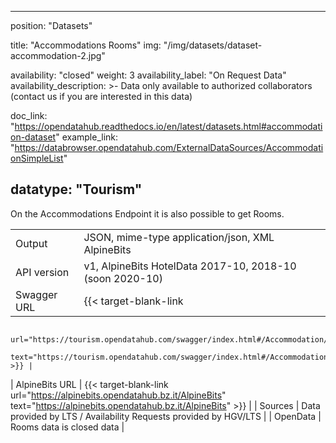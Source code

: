 

---
position: "Datasets"

title: "Accommodations Rooms"
img: "/img/datasets/dataset-accommodation-2.jpg"

availability: "closed"
weight: 3
availability_label: "On Request Data"
availability_description: >-
    Data only available to authorized collaborators
    (<a class="dataset-mailto">contact&nbsp;us</a>
    if you are interested in this data)

doc_link: "https://opendatahub.readthedocs.io/en/latest/datasets.html#accommodation-dataset"
example_link: "https://databrowser.opendatahub.com/ExternalDataSources/AccommodationSimpleList"

datatype: "Tourism"
---

On the Accommodations Endpoint it is also possible to get Rooms.


|                |                                                                                           |
| :------------- | ----------------------------------------------------------------------------------------- |
| Output         | JSON, mime-type application/json, XML AlpineBits                                          |
| API version    | v1, AlpineBits HotelData 2017-10, 2018-10 (soon 2020-10)                                  |
| Swagger URL    | {{< target-blank-link
                        url="https://tourism.opendatahub.com/swagger/index.html#/Accommodation/AccommodationRoomList"
                        text="https://tourism.opendatahub.com/swagger/index.html#/Accommodation/AccommodationRoomList" >}} |
| AlpineBits URL | {{< target-blank-link
                        url="https://alpinebits.opendatahub.bz.it/AlpineBits"
                        text="https://alpinebits.opendatahub.bz.it/AlpineBits" >}}                                            |
| Sources        | Data provided by LTS / Availability Requests provided by HGV/LTS                          |
| OpenData       | Rooms data is closed data                                   |
